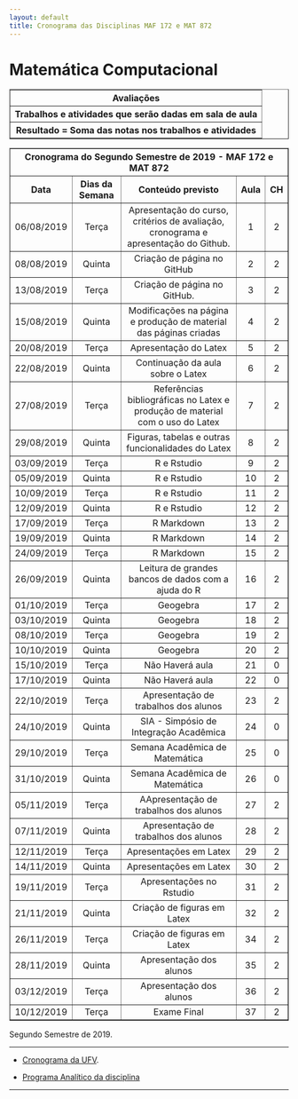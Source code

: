 ```yaml
---
layout: default
title: Cronograma das Disciplinas MAF 172 e MAT 872
---
```


<h1 class="pageTitle">Matemática Computacional</h1>

<DIV align="center"><CENTER>
<TABLE border="1" cellpadding="5" cellspacing="0">

<tr>
    <th colspan="3" align="center">Avaliações</th>
</tr>

<tr>
    <th colspan="3" align="center">Trabalhos e atividades que serão dadas em sala de aula</th>
</tr>

<tr>
    <th colspan="3" align="center">Resultado = Soma das notas nos trabalhos e atividades </th>
</tr>

</TABLE>
</CENTER></DIV>

<DIV align="center"><CENTER>
<TABLE border="1" cellpadding="5" cellspacing="0">

<tr>
    <th colspan="5" align="center">Cronograma do Segundo Semestre de 2019 - MAF 172 e MAT 872</th>
</tr>

<tr>		
<th valign="center" align="center">	Data	<BR></th>
<th valign="center" align="center">	Dias da Semana	<BR></th>
<th valign="center" align="center">	Conteúdo previsto	<BR></th>
<th valign="center" align="center">	Aula	<BR></th>
<th valign="center" align="center">	CH	<BR></th>
</tr>		
<tr>		
<td valign="center" align="center">	06/08/2019	<BR></td>
<td valign="center" align="center">	Terça	<BR></td>
<td valign="center" align="center">	Apresentação do curso, critérios de avaliação, cronograma e apresentação do Github.	<BR></td>
<td valign="center" align="center">	1	<BR></td>
<td valign="center" align="center">	2	<BR></td>
</tr>		
<tr>		
<td valign="center" align="center">	08/08/2019	<BR></td>
<td valign="center" align="center">	Quinta	<BR></td>
<td valign="center" align="center">	Criação de página no GitHub	<BR></td>
<td valign="center" align="center">	2	<BR></td>
<td valign="center" align="center">	2	<BR></td>
</tr>		
<tr>		
<td valign="center" align="center">	13/08/2019	<BR></td>
<td valign="center" align="center">	Terça	<BR></td>
<td valign="center" align="center">	Criação de página no GitHub.	<BR></td>
<td valign="center" align="center">	3	<BR></td>
<td valign="center" align="center">	2	<BR></td>
</tr>		
<tr>		
<td valign="center" align="center">	15/08/2019	<BR></td>
<td valign="center" align="center">	Quinta	<BR></td>
<td valign="center" align="center">	Modificações na página e produção de material das páginas criadas	<BR></td>
<td valign="center" align="center">	4	<BR></td>
<td valign="center" align="center">	2	<BR></td>
</tr>		
<tr>		
<td valign="center" align="center">	20/08/2019	<BR></td>
<td valign="center" align="center">	Terça	<BR></td>
<td valign="center" align="center">	Apresentação do Latex	<BR></td>
<td valign="center" align="center">	5	<BR></td>
<td valign="center" align="center">	2	<BR></td>
</tr>		
<tr>		
<td valign="center" align="center">	22/08/2019	<BR></td>
<td valign="center" align="center">	Quinta	<BR></td>
<td valign="center" align="center">	Continuação da aula sobre o Latex	<BR></td>
<td valign="center" align="center">	6	<BR></td>
<td valign="center" align="center">	2	<BR></td>
</tr>		
<tr>		
<td valign="center" align="center">	27/08/2019	<BR></td>
<td valign="center" align="center">	Terça	<BR></td>
<td valign="center" align="center">	Referências bibliográficas no Latex e produção de material com o uso do Latex	<BR></td>
<td valign="center" align="center">	7	<BR></td>
<td valign="center" align="center">	2	<BR></td>
</tr>		
<tr>		
<td valign="center" align="center">	29/08/2019	<BR></td>
<td valign="center" align="center">	Quinta	<BR></td>
<td valign="center" align="center">	Figuras, tabelas e outras funcionalidades do Latex	<BR></td>
<td valign="center" align="center">	8	<BR></td>
<td valign="center" align="center">	2	<BR></td>
</tr>		
<tr>		
<td valign="center" align="center">	03/09/2019	<BR></td>
<td valign="center" align="center">	Terça	<BR></td>
<td valign="center" align="center">	R e Rstudio	<BR></td>
<td valign="center" align="center">	9	<BR></td>
<td valign="center" align="center">	2	<BR></td>
</tr>		
<tr>		
<td valign="center" align="center">	05/09/2019	<BR></td>
<td valign="center" align="center">	Quinta	<BR></td>
<td valign="center" align="center">	R e Rstudio	<BR></td>
<td valign="center" align="center">	10	<BR></td>
<td valign="center" align="center">	2	<BR></td>
</tr>		
<tr>		
<td valign="center" align="center">	10/09/2019	<BR></td>
<td valign="center" align="center">	Terça	<BR></td>
<td valign="center" align="center">	R e Rstudio	<BR></td>
<td valign="center" align="center">	11	<BR></td>
<td valign="center" align="center">	2	<BR></td>
</tr>		
<tr>		
<td valign="center" align="center">	12/09/2019	<BR></td>
<td valign="center" align="center">	Quinta	<BR></td>
<td valign="center" align="center">	R e Rstudio	<BR></td>
<td valign="center" align="center">	12	<BR></td>
<td valign="center" align="center">	2	<BR></td>
</tr>		
<tr>		
<td valign="center" align="center">	17/09/2019	<BR></td>
<td valign="center" align="center">	Terça	<BR></td>
<td valign="center" align="center">	R Markdown	<BR></td>
<td valign="center" align="center">	13	<BR></td>
<td valign="center" align="center">	2	<BR></td>
</tr>		
<tr>		
<td valign="center" align="center">	19/09/2019	<BR></td>
<td valign="center" align="center">	Quinta	<BR></td>
<td valign="center" align="center">	R Markdown	<BR></td>
<td valign="center" align="center">	14	<BR></td>
<td valign="center" align="center">	2	<BR></td>
</tr>		
<tr>		
<td valign="center" align="center">	24/09/2019	<BR></td>
<td valign="center" align="center">	Terça	<BR></td>
<td valign="center" align="center">	R Markdown	<BR></td>
<td valign="center" align="center">	15	<BR></td>
<td valign="center" align="center">	2	<BR></td>
</tr>		
<tr>		
<td valign="center" align="center">	26/09/2019	<BR></td>
<td valign="center" align="center">	Quinta	<BR></td>
<td valign="center" align="center">	Leitura de grandes bancos de dados com a ajuda do R<BR></td>
<td valign="center" align="center">	16	<BR></td>
<td valign="center" align="center">	2	<BR></td>
</tr>		
<tr>		
<td valign="center" align="center">	01/10/2019	<BR></td>
<td valign="center" align="center">	Terça	<BR></td>
<td valign="center" align="center">	Geogebra	<BR></td>
<td valign="center" align="center">	17	<BR></td>
<td valign="center" align="center">	2	<BR></td>
</tr>		
<tr>		
<td valign="center" align="center">	03/10/2019	<BR></td>
<td valign="center" align="center">	Quinta	<BR></td>
<td valign="center" align="center">	Geogebra	<BR></td>
<td valign="center" align="center">	18	<BR></td>
<td valign="center" align="center">	2	<BR></td>
</tr>		
<tr>		
<td valign="center" align="center">	08/10/2019	<BR></td>
<td valign="center" align="center">	Terça	<BR></td>
<td valign="center" align="center">	Geogebra	<BR></td>
<td valign="center" align="center">	19	<BR></td>
<td valign="center" align="center">	2	<BR></td>
</tr>		
<tr>		
<td valign="center" align="center">	10/10/2019	<BR></td>
<td valign="center" align="center">	Quinta	<BR></td>
<td valign="center" align="center">	Geogebra	<BR></td>
<td valign="center" align="center">	20	<BR></td>
<td valign="center" align="center">	2	<BR></td>
</tr>		
<tr>		
<td valign="center" align="center">	15/10/2019	<BR></td>
<td valign="center" align="center">	Terça	<BR></td>
<td valign="center" align="center">	Não Haverá aula	<BR></td>
<td valign="center" align="center">	21	<BR></td>
<td valign="center" align="center">	0	<BR></td>
</tr>		
<tr>		
<td valign="center" align="center">	17/10/2019	<BR></td>
<td valign="center" align="center">	Quinta	<BR></td>
<td valign="center" align="center">	Não Haverá aula	<BR></td>
<td valign="center" align="center">	22	<BR></td>
<td valign="center" align="center">	0	<BR></td>
</tr>		
<tr>		
<td valign="center" align="center">	22/10/2019	<BR></td>
<td valign="center" align="center">	Terça	<BR></td>
<td valign="center" align="center">	Apresentação de trabalhos dos alunos	<BR></td>
<td valign="center" align="center">	23	<BR></td>
<td valign="center" align="center">	2	<BR></td>
</tr>		
<tr>		
<td valign="center" align="center">	24/10/2019	<BR></td>
<td valign="center" align="center">	Quinta	<BR></td>
<td valign="center" align="center">	SIA - Simpósio de Integração Acadêmica	<BR></td>
<td valign="center" align="center">	24	<BR></td>
<td valign="center" align="center">	0	<BR></td>
</tr>		
<tr>		
<td valign="center" align="center">	29/10/2019	<BR></td>
<td valign="center" align="center">	Terça	<BR></td>
<td valign="center" align="center">	Semana Acadêmica de Matemática	<BR></td>
<td valign="center" align="center">	25	<BR></td>
<td valign="center" align="center">	0	<BR></td>
</tr>		
<tr>		
<td valign="center" align="center">	31/10/2019	<BR></td>
<td valign="center" align="center">	Quinta	<BR></td>
<td valign="center" align="center">	Semana Acadêmica de Matemática	<BR></td>
<td valign="center" align="center">	26	<BR></td>
<td valign="center" align="center">	0	<BR></td>
</tr>		
<tr>		
<td valign="center" align="center">	05/11/2019	<BR></td>
<td valign="center" align="center">	Terça	<BR></td>
<td valign="center" align="center">	AApresentação de trabalhos dos alunos	<BR></td>
<td valign="center" align="center">	27	<BR></td>
<td valign="center" align="center">	2	<BR></td>
</tr>		
<tr>		
<td valign="center" align="center">	07/11/2019	<BR></td>
<td valign="center" align="center">	Quinta	<BR></td>
<td valign="center" align="center">	Apresentação de trabalhos dos alunos	<BR></td>
<td valign="center" align="center">	28	<BR></td>
<td valign="center" align="center">	2	<BR></td>
</tr>		
<tr>		
<td valign="center" align="center">	12/11/2019	<BR></td>
<td valign="center" align="center">	Terça	<BR></td>
<td valign="center" align="center">	Apresentações em Latex	<BR></td>
<td valign="center" align="center">	29	<BR></td>
<td valign="center" align="center">	2	<BR></td>
</tr>		
<tr>		
<td valign="center" align="center">	14/11/2019	<BR></td>
<td valign="center" align="center">	Quinta	<BR></td>
<td valign="center" align="center">	Apresentações em Latex	<BR></td>
<td valign="center" align="center">	30	<BR></td>
<td valign="center" align="center">	2	<BR></td>
</tr>		
<tr>		
<td valign="center" align="center">	19/11/2019	<BR></td>
<td valign="center" align="center">	Terça	<BR></td>
<td valign="center" align="center">	Apresentações no Rstudio	<BR></td>
<td valign="center" align="center">	31	<BR></td>
<td valign="center" align="center">	2	<BR></td>
</tr>		
<tr>		
<td valign="center" align="center">	21/11/2019	<BR></td>
<td valign="center" align="center">	Quinta	<BR></td>
<td valign="center" align="center">	Criação de figuras em Latex	<BR></td>
<td valign="center" align="center">	32	<BR></td>
<td valign="center" align="center">	2	<BR></td>
</tr>		
<tr>		
<td valign="center" align="center">	26/11/2019	<BR></td>
<td valign="center" align="center">	Terça	<BR></td>
<td valign="center" align="center">	Criação de figuras em Latex	<BR></td>
<td valign="center" align="center">	34	<BR></td>
<td valign="center" align="center">	2	<BR></td>
</tr>		
<tr>		
<td valign="center" align="center">	28/11/2019	<BR></td>
<td valign="center" align="center">	Quinta	<BR></td>
<td valign="center" align="center">	Apresentação dos alunos	<BR></td>
<td valign="center" align="center">	35	<BR></td>
<td valign="center" align="center">	2	<BR></td>
</tr>		
<tr>		
<td valign="center" align="center">	03/12/2019	<BR></td>
<td valign="center" align="center">	Terça	<BR></td>
<td valign="center" align="center">	Apresentação dos alunos	<BR></td>
<td valign="center" align="center">	36	<BR></td>
<td valign="center" align="center">	2	<BR></td>
</tr>		
<tr>		
<td valign="center" align="center">	10/12/2019	<BR></td>
<td valign="center" align="center">	Terça	<BR></td>
<td valign="center" align="center">	Exame Final	<BR></td>
<td valign="center" align="center">	37	<BR></td>
<td valign="center" align="center">	2	<BR></td>
</tr>		
	
		
	

</TABLE>
</CENTER></DIV>

<p class="intro">Segundo Semestre de 2019.</p>

---

* [Cronograma da UFV][UFV-gh].

* [Programa Analítico da disciplina][pa]

---

[UFV-gh]:https://rawgit.com/maf335.github.io/master/Cronogramas/Calendario_UFV.pdf

[pa]:https://raw.githack.com/maf172/maf172.github.io/master/Cronograma/Programa_Analitico_MAF172.pdf
[UFV-gh]:https://rawgit.com/maf335.github.io/master/Cronogramas/Calendario_UFV.pdf